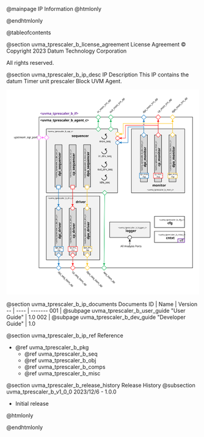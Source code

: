 @mainpage IP Information
@htmlonly
<div class="autonumbering">
@endhtmlonly


@tableofcontents


@section uvma_tprescaler_b_license_agreement License Agreement
© Copyright 2023 Datum Technology Corporation

All rights reserved.


@section uvma_tprescaler_b_ip_desc IP Description
This IP contains the datum Timer unit prescaler Block UVM Agent.

![Timer unit prescaler Block UVM Agent Block Diagram](agent_block_diagram.svg)


@section uvma_tprescaler_b_ip_documents Documents
ID | Name | Version
-- | ---- | -------
001 | @subpage uvma_tprescaler_b_user_guide "User Guide" | 1.0
002 | @subpage uvma_tprescaler_b_dev_guide "Developer Guide" | 1.0


@section uvma_tprescaler_b_ip_ref Reference
 * @ref uvma_tprescaler_b_pkg
   * @ref uvma_tprescaler_b_seq
   * @ref uvma_tprescaler_b_obj
   * @ref uvma_tprescaler_b_comps
   * @ref uvma_tprescaler_b_misc


@section uvma_tprescaler_b_release_history Release History
@subsection uvma_tprescaler_b_v1_0_0 2023/12/6 - 1.0.0
- Initial release


@htmlonly
</div>
@endhtmlonly